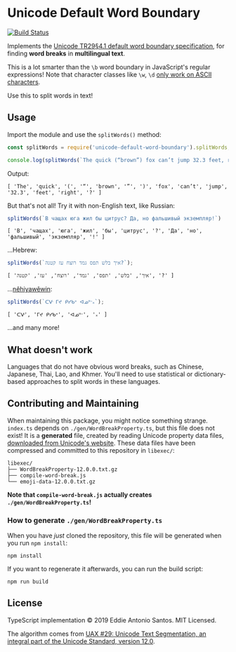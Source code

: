 Unicode Default Word Boundary
=============================

[![Build Status](https://travis-ci.org/eddieantonio/unicode-default-word-boundary.svg?branch=master)](https://travis-ci.org/eddieantonio/unicode-default-word-boundary)

Implements the [Unicode TR29§4.1 default word boundary
specification][defaultwb], for finding **word breaks** in **multilingual
text**.

This is a lot smarter than the `\b` word boundary in JavaScript's
regular expressions! Note that character classes like `\w`, `\d` [only
work on ASCII characters][mdnregexp].

Use this to split words in text!

Usage
-----

Import the module and use the `splitWords()` method:

```js
const splitWords = require('unicode-default-word-boundary').splitWords;

console.log(splitWords(`The quick (“brown”) fox can’t jump 32.3 feet, right?`));
```

Output:

    [ 'The', 'quick', '(', '“', 'brown', '”', ')', 'fox', 'can’t', 'jump', '32.3', 'feet', 'right', '?' ]


But that's not all! Try it with non-English text, like Russian:

```javascript
splitWords(`В чащах юга жил бы цитрус? Да, но фальшивый экземпляр!`)
```

    [ 'В', 'чащах', 'юга', 'жил', 'бы', 'цитрус', '?', 'Да', 'но', 'фальшивый', 'экземпляр', '!' ]

...Hebrew:

```javascript
splitWords(`איך בלש תפס גמד רוצח עז קטנה?`);
```

    [ 'איך', 'בלש', 'תפס', 'גמד', 'רוצח', 'עז', 'קטנה', '?' ]

...[nêhiyawêwin][]:

```javascript
splitWords(`ᑕᐻ ᒥᔪ ᑭᓯᑲᐤ ᐊᓄᐦᐨ᙮`);
```

    [ 'ᑕᐻ', 'ᒥᔪ ᑭᓯᑲᐤ', 'ᐊᓄᐦᐨ', '᙮' ]

...and many more!


What doesn't work
-----------------

Languages that do not have obvious word breaks, such as Chinese,
Japanese, Thai, Lao, and Khmer. You'll need to use statistical or
dictionary-based approaches to split words in these languages.


Contributing and Maintaining
----------------------------

When maintaining this package, you might notice something strange.
`index.ts` depends on `./gen/WordBreakProperty.ts`, but this file
does not exist! It is a **generated** file, created by reading Unicode
property data files, [downloaded from Unicode's website][unicodefiles].
These data files have been compressed and committed to this repository
in `libexec/`:

    libexec/
    ├── WordBreakProperty-12.0.0.txt.gz
    ├── compile-word-break.js
    └── emoji-data-12.0.0.txt.gz

**Note that `compile-word-break.js` actually creates
`./gen/WordBreakProperty.ts`!**


### How to generate `./gen/WordBreakProperty.ts`

When you have _just_ cloned the repository, this file will be generated
when you run `npm install`:

    npm install

If you want to regenerate it afterwards, you can run the build script:

    npm run build


License
-------

TypeScript implementation © 2019 Eddie Antonio Santos. MIT Licensed.

The algorithm comes from [UAX #29: Unicode Text Segmentation, an
integral part of the Unicode Standard, version 12.0][uax29].

[defaultwb]: https://unicode.org/reports/tr29/#Default_Word_Boundaries
[mdnregexp]: https://developer.mozilla.org/en-US/docs/Web/JavaScript/Guide/Regular_Expressions/Character_Classes#Types
[nêhiyawêwin]: https://en.wikipedia.org/wiki/Plains_Cree
[uax29]: https://unicode.org/reports/tr29/
[unicodefiles]: https://unicode.org/reports/tr41/tr41-24.html
